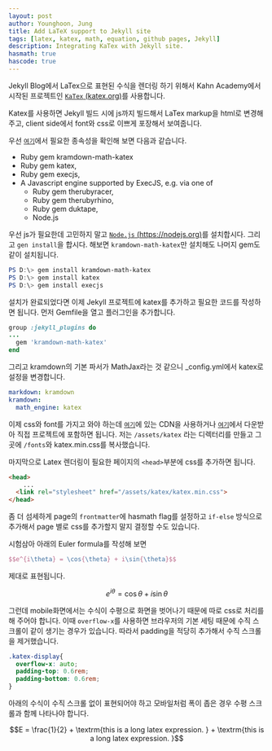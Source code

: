 ```yaml
---
layout: post
author: Younghoon, Jung
title: Add LaTeX support to Jekyll site
tags: [latex, katex, math, equation, github pages, Jekyll]
description: Integrating KaTex with Jekyll site.
hasmath: true
hascode: true
---
```


Jekyll Blog에서 LaTex으로 표현된 수식을 렌더링 하기 위해서 Kahn Academy에서 시작된 프로젝트인 [`KaTex` (katex.org)](https://katex.org/)를 사용합니다.

<!--more-->

Katex를 사용하면 Jekyll 빌드 시에 js까지 빌드해서 LaTex markup을 html로 변경해 주고, client side에서 font와 css로 이쁘게 포장해서 보여줍니다.

우선 [`여기`](https://github.com/kramdown/math-katex)에서 필요한 종속성을 확인해 보면 다음과 같습니다.

- Ruby gem kramdown-math-katex
- Ruby gem katex,
- Ruby gem execjs,
- A Javascript engine supported by ExecJS, e.g. via one of
  - Ruby gem therubyracer,
  - Ruby gem therubyrhino,
  - Ruby gem duktape,
  - Node.js

우선 js가 필요한데 고민하지 말고 [`Node.js` (https://nodejs.org)](https://nodejs.org)를 설치합시다. 그리고 `gen install`을 합시다. 해보면 `kramdown-math-katex`만 설치해도 나머지 gem도 같이 설치됩니다.

```powershell
PS D:\> gem install kramdown-math-katex
PS D:\> gem install katex
PS D:\> gem install execjs
```

설치가 완료되었다면 이제 Jekyll 프로젝트에 katex를 추가하고 필요한 코드를 작성하면 됩니다. 먼저 Gemfile을 열고 플러그인을 추가합니다.

```ruby
group :jekyll_plugins do
...
  gem 'kramdown-math-katex'
end
```

그리고 kramdown의 기본 파서가 MathJax라는 것 같으니 \_config.yml에서 katex로 설정을 변경합니다.

```yml
markdown: kramdown
kramdown:
  math_engine: katex
```

이제 css와 font를 가지고 와야 하는데 [`여기`](https://katex.org/docs/autorender.html)에 있는 CDN을 사용하거나 [`여기`](https://github.com/KaTeX/KaTeX/releases)에서 다운받아 직접 프로젝트에 포함하면 됩니다. 저는 `/assets/katex` 라는 디렉터리를 만들고 그곳에 `/fonts`와 katex.min.css를 복사했습니다.

마지막으로 Latex 렌더링이 필요한 페이지의 `<head>`부분에 css를 추가하면 됩니다.
```html
<head>
    ...
  <link rel="stylesheet" href="/assets/katex/katex.min.css">
</head>
```
좀 더 섬세하게 page의 `frontmatter`에 hasmath flag를 설정하고 `if-else` 방식으로 추가해서 page 별로 css를 추가할지 말지 결정할 수도 있습니다.

시험삼아 아래의 Euler formula를 작성해 보면
```latex
$$e^{i\theta} = \cos{\theta} + i\sin{\theta}$$
```
제대로 표현됩니다.


$$e^{i\theta} = \cos{\theta} + i\sin{\theta}$$

그런데 mobile화면에서는 수식이 수평으로 화면을 벗어나기 때문에 따로 css로 처리를 해 주어야 합니다. 이때 `overflow-x`를 사용하면 브라우저의 기본 세팅 때문에 수직 스크롤이 같이 생기는 경우가 있습니다. 따라서 padding을 적당히 추가해서 수직 스크롤을 제거했습니다.


```css
.katex-display{
  overflow-x: auto;
  padding-top: 0.6rem;
  padding-bottom: 0.6rem;
}
```

아래의 수식이 수직 스크롤 없이 표현되어야 하고 모바일처럼 폭이 좁은 경우 수평 스크롤과 함께 나타나야 합니다.


$$E = \frac{1}{2} + \textrm{this is a long latex expression. } + \textrm{this is a long latex expression. }$$